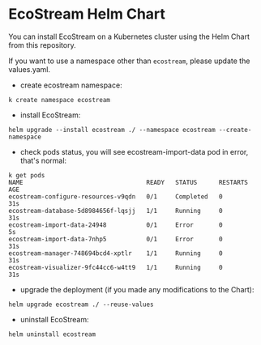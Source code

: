 # EcoStream Helm Chart

You can install EcoStream on a Kubernetes cluster using the Helm Chart from this repository.

If you want to use a namespace other than `ecostream`, please update the values.yaml.

- create ecostream namespace:

```
k create namespace ecostream
```

- install EcoStream:

```
helm upgrade --install ecostream ./ --namespace ecostream --create-namespace
```

- check pods status, you will see ecostream-import-data pod in error, that's normal:

```
k get pods
NAME                                  READY   STATUS      RESTARTS   AGE
ecostream-configure-resources-v9qdn   0/1     Completed   0          31s
ecostream-database-5d8984656f-lqsjj   1/1     Running     0          31s
ecostream-import-data-24948           0/1     Error       0          5s
ecostream-import-data-7nhp5           0/1     Error       0          31s
ecostream-manager-748694bcd4-xptlr    1/1     Running     0          31s
ecostream-visualizer-9fc44cc6-w4tt9   1/1     Running     0          31s
```

- upgrade the deployment (if you made any modifications to the Chart):

```
helm upgrade ecostream ./ --reuse-values
```

- uninstall EcoStream:

```
helm uninstall ecostream
```
